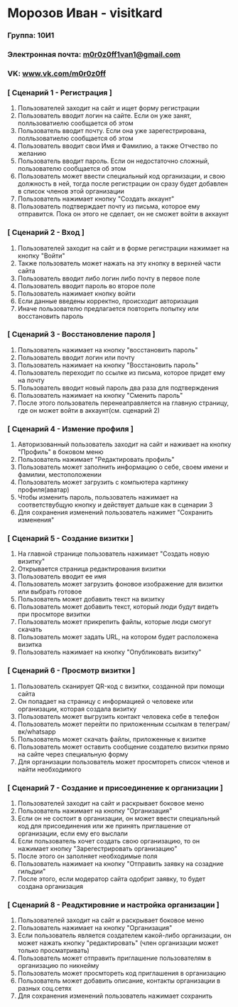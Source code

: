 # Морозов Иван - visitkard

### Группа: 10И1
### Электронная почта: m0r0z0ff1van1@gmail.com
### VK: www.vk.com/m0r0z0ff


### [ Сценарий 1 - Регистрация ]
1. Пользователей заходит на сайт и ищет форму регистрации
2. Пользователь вводит логин на сайте. Если он уже занят, полльзоватиелю сообщается об этом
3. Пользователь вводит почту. Если она уже зарегестрирована, полльзоватиелю сообщается об этом
4. Пользователь вводит свои Имя и Фамилию, а также Отчество по желанию
5. Пользователь вводит пароль. Если он недостаточно сложный, пользователю сообщается об этом
6. Пользователь может ввести специальный код организации, и свою должность в ней, тогда после регистрации он сразу будет добавлен в список членов этой организации
7. Пользователь нажимает кнопку "Создать аккаунт"
8. Пользователь подтверждает почту из письма, которое ему отправится. Пока он этого не сделает, он не сможет войти в аккаунт

### [ Сценарий 2 - Вход ]
1. Пользователей заходит на сайт и в форме регистрации нажимает на кнопку "Войти"
2. Также пользователь может нажать на эту кнопку в верхней части сайта
3. Пользователь вводит либо логин либо почту в первое поле
4. Пользователь вводит пароль во второе поле
5. Пользователь нажимает кнопку войти
6. Если данные введены корректно, происходит авторизация
7. Иначе пользователю предлагается повторить попытку или восстановить пароль

### [ Сценарий 3 - Восстановление пароля ]
1. Пользователь нажимает на кнопку "восстановить пароль"
2. Пользователь вводит логин или почту
3. Пользователь нажимает на кнопку "Восстановить пароль"
4. Пользователь переходит по ссылке из письма, которое придет ему на почту
5. Пользователь вводит новый пароль два раза для подтверждения
6. Пользователь нажимает на кнопку "Сменить пароль"
7. После этого пользователь перенеаправляется на главную страницу, где он может войти в аккаунт(см. сценарий 2)

### [ Сценарий 4 - Измение профиля ]
1. Авторизованный пользователь заходит на сайт и наживает на кнопку "Профиль" в боковом меню
2. Пользователь нажимает "Редактировать профиль"
3. Пользователь может заполнить информацию о себе, своем имени и фамилии, местоположении
4. Пользователь может загрузить с компьютера картинку профиля(аватар) 
5. Чтобы изменить пароль, пользователь нажимает на соответствубщую кнопку и действует дальше как в сценарии 3
6. Для сохранения изменений пользователь нажимет "Сохранить изменения"

### [ Сценарий 5 - Создание визитки ]
1. На главной странице пользователь нажимает "Создать новую визитку"
2. Открывается страница редактирования визитки
3. Пользователь вводит ее имя
4. Пользователь может загрузить фоновое изображение для визитки или выбрать готовое
5. Пользователь может добавить текст на визитку
6. Пользователь может добавить текст, который люди будут видеть при просмторе визитки
7. Пользователь может прикрепить файлы, которые люди смогут скачать
8. Пользователь может задать URL, на котором будет расположена визитка
9. Пользователь нажимает на кнопку "Опубликовать визитку"

### [ Сценарий 6 - Просмотр визитки ]
1. Пользователь сканирует QR-код с визитки, созданной при помощи сайта
2. Он попадает на страницу с информацией о человеке или организации, которая создала визитку
3. Пользователь может выгрузить контакт человека себе в телефон
4. Пользователь может перейти по приложенным ссылкам в телеграм/вк/whatsapp
5. Пользователь может скачать файлы, приложенные к визитке
6. Пользователь может оставить сообщение создателю визитки прямо на сайте через специальную форму
7. Для организации пользователь может просмтореть список членов и найти необходимого

### [ Сценарий 7 - Создание и присоединение к организации ]
1. Пользователей заходит на сайт и раскрывает боковое меню
2. Пользователь нажимает на кнопку "Организация"
3. Если он не состоит в организации, он может ввести специальный код для присоединения или же принять приглашение от организации, если ему его выслали
4. Если пользователь хочет создать свою организацию, то он нажимает кнопку "Зарегестрировать организацию"
5. После этого он заполняет необходимые поля
6. Пользователь нажимает на кнопку "Отправить заявку на созадние гильдии"
7. После этого, если модератор сайта одобрит заявку, то будет создана организация

### [ Сценарий 8 - Реадктировние и настройка организации ]
1. Пользователей заходит на сайт и раскрывает боковое меню
2. Пользователь нажимает на кнопку "Организация"
3. Если пользователь является создателем какой-либо организации, он может нажать кнопку "редактировать" (член организации может только просматривать)
4. Пользователь может отправить приглашение пользователям в организацию по никнейму
5. Пользователь может просмтореть код приглашения в организацию
6. Пользователь может добавить описание, контакты организации в разных соц.сетях
7. Для сохранения изменений пользователь нажимает сохранить

